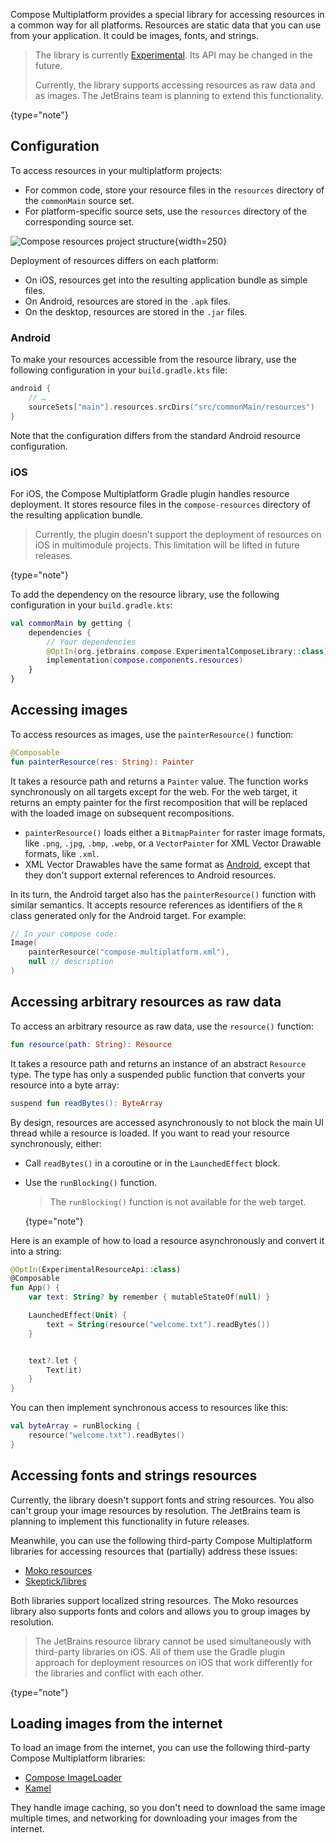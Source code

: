 [//]: # (title: Images and resources)

Compose Multiplatform provides a special library for accessing resources in a common way for all platforms. Resources
are static data that you can use from your application. It could be images, fonts, and strings.

> The library is currently [Experimental](supported-platforms.md#core-kotlin-multiplatform-technology-stability-levels).
> Its API may be changed in the future.
> 
> Currently, the library supports accessing resources as raw data and as images. The JetBrains team is planning to extend
> this functionality.
>
{type="note"}

## Configuration

To access resources in your multiplatform projects:

* For common code, store your resource files in the `resources` directory of the `commonMain` source set.
* For platform-specific source sets, use the `resources` directory of the corresponding source set.

![Compose resources project structure](compose-resources-structure.png){width=250}

Deployment of resources differs on each platform:

* On iOS, resources get into the resulting application bundle as simple files.
* On Android, resources are stored in the `.apk` files.
* On the desktop, resources are stored in the `.jar` files.

### Android

To make your resources accessible from the resource library, use the following configuration in your `build.gradle.kts`
file:

```kotlin
android {
    // …
    sourceSets["main"].resources.srcDirs("src/commonMain/resources")
}
```

Note that the configuration differs from the standard Android resource configuration.

### iOS

For iOS, the Compose Multiplatform Gradle plugin handles resource deployment.
It stores resource files in the `compose-resources` directory of the resulting application bundle.

> Currently, the plugin doesn't support the deployment of resources on iOS in multimodule projects. This limitation will
> be lifted in future releases.
>
{type="note"}

To add the dependency on the resource library, use the following configuration in your `build.gradle.kts`:

```kotlin
val commonMain by getting {
    dependencies {
        // Your dependencies
        @OptIn(org.jetbrains.compose.ExperimentalComposeLibrary::class)
        implementation(compose.components.resources)
    }
}
```

## Accessing images

To access resources as images, use the `painterResource()` function:

```kotlin
@Composable
fun painterResource(res: String): Painter 
```

It takes a resource path and returns a `Painter` value. The function works synchronously on all targets except for the
web. For the web target, it returns an empty painter for the first recomposition that will be replaced with the loaded
image on subsequent recompositions.

* `painterResource()` loads either a `BitmapPainter` for raster image formats, like `.png`, `.jpg`, `.bmp`, `.webp`,
  or a `VectorPainter` for XML Vector Drawable formats, like `.xml`.
* XML Vector Drawables have the same format as [Android](https://developer.android.com/reference/android/graphics/drawable/VectorDrawable),
  except that they don't support external references to Android resources.

In its turn, the Android target also has the `painterResource()` function with similar semantics. It accepts resource
references as identifiers of the `R` class generated only for the Android target. For example:

```kotlin
// In your compose code:
Image(
    painterResource("compose-multiplatform.xml"),
    null // description
)
```

## Accessing arbitrary resources as raw data

To access an arbitrary resource as raw data, use the `resource()` function:

```kotlin
fun resource(path: String): Resource
```

It takes a resource path and returns an instance of an abstract `Resource` type. The type has only a suspended
public function that converts your resource into a byte array:

```kotlin
suspend fun readBytes(): ByteArray
```

By design, resources are accessed asynchronously to not block the main UI thread while a resource is loaded. If you want
to read your resource synchronously, either:

* Call `readBytes()` in a coroutine or in the `LaunchedEffect` block.
* Use the `runBlocking()` function.
  
  > The `runBlocking()` function is not available for the web target.
  >
  {type="note"}  

Here is an example of how to load a resource asynchronously and convert it into a string:

```kotlin
@OptIn(ExperimentalResourceApi::class)
@Composable
fun App() {
    var text: String? by remember { mutableStateOf(null) }

    LaunchedEffect(Unit) {
        text = String(resource("welcome.txt").readBytes())
    }


    text?.let {
        Text(it)
    }
}
```

You can then implement synchronous access to resources like this:

```kotlin
val byteArray = runBlocking {
    resource("welcome.txt").readBytes()
}
```

## Accessing fonts and strings resources

Currently, the library doesn't support fonts and string resources. You also can't group your image resources by
resolution. The JetBrains team is planning to implement this functionality in future releases.

Meanwhile, you can use the following third-party Compose Multiplatform libraries for accessing resources that
(partially) address these issues:

* [Moko resources](https://github.com/icerockdev/moko-resources)
* [Skeptick/libres](https://github.com/Skeptick/libres)

Both libraries support localized string resources. The Moko resources library also supports fonts and colors and allows
you to group images by resolution.

> The JetBrains resource library cannot be used simultaneously with third-party libraries on iOS. All of them use the
> Gradle plugin approach for deployment resources on iOS that work differently for the libraries and conflict with each
> other.
>
{type="note"}

## Loading images from the internet

To load an image from the internet, you can use the following third-party Compose Multiplatform libraries:

* [Compose ImageLoader](https://github.com/qdsfdhvh/compose-imageloader)
* [Kamel](https://github.com/Kamel-Media/Kamel)

They handle image caching, so you don't need to download the same image multiple times, and networking for downloading
your images from the internet.
